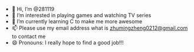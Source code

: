 - 👋 Hi, I’m @281119
- 👀 I’m interested in playing games and watching TV series
- 🌱 I’m currently learning C to make me more awesome
- 📫 Please use my email address what is zhumingzheng0212@gmail.com to contact me 
- 😄 Pronouns: I really hope to find a good job!!!

<!---
281119/281119 is a ✨ special ✨ repository because its `README.md` (this file) appears on your GitHub profile.
You can click the Preview link to take a look at your changes.
--->
